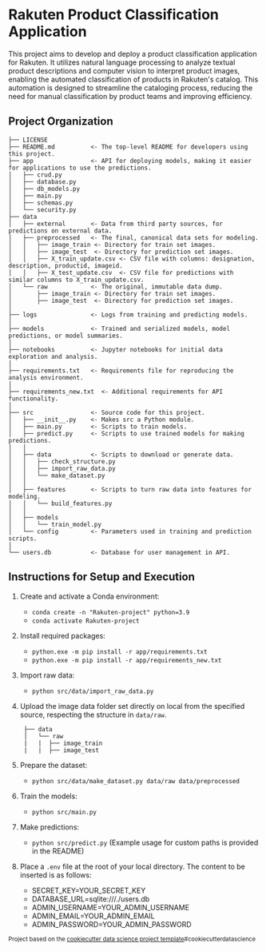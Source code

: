Rakuten Product Classification Application
==============================

This project aims to develop and deploy a product classification application for Rakuten. It utilizes natural language processing to analyze textual product descriptions and computer vision to interpret product images, enabling the automated classification of products in Rakuten's catalog. This automation is designed to streamline the cataloging process, reducing the need for manual classification by product teams and improving efficiency.

Project Organization
------------

    ├── LICENSE
    ├── README.md          <- The top-level README for developers using this project.
    ├── app                <- API for deploying models, making it easier for applications to use the predictions.
    │   ├── crud.py
    │   ├── database.py
    │   ├── db_models.py
    │   ├── main.py
    │   ├── schemas.py
    │   └── security.py
    ├── data
    │   ├── external       <- Data from third party sources, for predictions on external data.
    │   ├── preprocessed   <- The final, canonical data sets for modeling.
    │   │   ├── image_train <- Directory for train set images.
    │   │   ├── image_test  <- Directory for prediction set images.
    │   │   ├── X_train_update.csv <- CSV file with columns: designation, description, productid, imageid.
    │   │   ├── X_test_update.csv  <- CSV file for predictions with similar columns to X_train_update.csv.
    │   └── raw            <- The original, immutable data dump.
    │       ├── image_train <- Directory for train set images.
    │       ├── image_test  <- Directory for prediction set images.
    │
    ├── logs               <- Logs from training and predicting models.
    │
    ├── models             <- Trained and serialized models, model predictions, or model summaries.
    │
    ├── notebooks          <- Jupyter notebooks for initial data exploration and analysis.
    │
    ├── requirements.txt   <- Requirements file for reproducing the analysis environment.
    │
    ├── requirements_new.txt  <- Additional requirements for API functionality.
    │
    ├── src                <- Source code for this project.
    │   ├── __init__.py    <- Makes src a Python module.
    │   ├── main.py        <- Scripts to train models.
    │   ├── predict.py     <- Scripts to use trained models for making predictions.
    │   │
    │   ├── data           <- Scripts to download or generate data.
    │   │   ├── check_structure.py    
    │   │   ├── import_raw_data.py 
    │   │   └── make_dataset.py
    │   │
    │   ├── features       <- Scripts to turn raw data into features for modeling.
    │   │   └── build_features.py
    │   │
    │   ├── models                
    │   │   └── train_model.py
    │   └── config         <- Parameters used in training and prediction scripts.
    │
    └── users.db           <- Database for user management in API.

Instructions for Setup and Execution
------------------------------------

1. Create and activate a Conda environment:
    - `conda create -n "Rakuten-project" python=3.9`
    - `conda activate Rakuten-project`

2. Install required packages:
    - `python.exe -m pip install -r app/requirements.txt`
    - `python.exe -m pip install -r app/requirements_new.txt`

3. Import raw data:
    - `python src/data/import_raw_data.py`

4. Upload the image data folder set directly on local from the specified source, respecting the structure in `data/raw`.

        ├── data
        │   └── raw           
        |   |  ├── image_train 
        |   |  ├── image_test 

5. Prepare the dataset:
    - `python src/data/make_dataset.py data/raw data/preprocessed`

6. Train the models:
    - `python src/main.py`

7. Make predictions:
    - `python src/predict.py` (Example usage for custom paths is provided in the README)
  
8. Place a `.env` file at the root of your local directory. The content to be inserted is as follows:
    - SECRET_KEY=YOUR_SECRET_KEY
    - DATABASE_URL=sqlite:///./users.db
    - ADMIN_USERNAME=YOUR_ADMIN_USERNAME
    - ADMIN_EMAIL=YOUR_ADMIN_EMAIL
    - ADMIN_PASSWORD=YOUR_ADMIN_PASSWORD

<p><small>Project based on the <a target="_blank" href="https://drivendata.github.io/cookiecutter-data-science/">cookiecutter data science project template</a>#cookiecutterdatascience</small></p>
